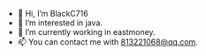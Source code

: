 - 👋 Hi, I’m BlackC716
- 👀 I’m interested in java.
- 🌱 I’m currently working in eastmoney.
- 📫 You can contact me with 813221068@qq.com. 

<!---
blackc716/813221068 is a ✨ special ✨ repository because its `README.md` (this file) appears on your GitHub profile.
You can click the Preview link to take a look at your changes.
--->
